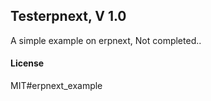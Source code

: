 ## Testerpnext, V 1.0

A simple example on erpnext, Not completed..

#### License

MIT#erpnext_example
